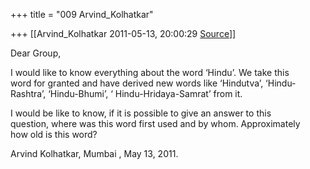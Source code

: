 +++
title = "009 Arvind_Kolhatkar"

+++
[[Arvind_Kolhatkar	2011-05-13, 20:00:29 [Source](https://groups.google.com/g/samskrita/c/RcK3Z3K5NVY)]]



Dear Group,  
  
I would like to know everything about the word ‘Hindu’. We take this  
word for granted and have derived new words like ‘Hindutva’, ‘Hindu-  
Rashtra’, ‘Hindu-Bhumi’, ‘ Hindu-Hridaya-Samrat’ from it.  
  
I would be like to know, if it is possible to give an answer to this  
question, where was this word first used and by whom. Approximately  
how old is this word?  
  
Arvind Kolhatkar, Mumbai , May 13, 2011.  
  
  

